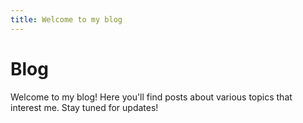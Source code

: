 ```yaml
---
title: Welcome to my blog
---
```


# Blog

Welcome to my blog! Here you'll find posts about various topics that interest me. Stay tuned for updates!
